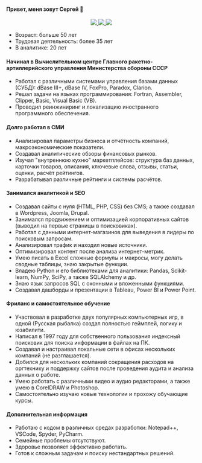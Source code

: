 #### Привет, меня зовут Сергей 👋
<p align='center'>
   <a href="https://t.me/sergey_silch">
       <img src="https://img.shields.io/badge/Telegram-2CA5E0?style=for-the-badge&logo=telegram&logoColor=white"/>
   </a>
   
   <a href="https://wa.me/message/EZFXSSOCGVGJO1">
       <img src="https://img.shields.io/badge/WhatsApp-25D366?style=for-the-badge&logo=WhatsApp&logoColor=white"/>
   </a>
   
   <a href="mailto:serkosil@gmail.com">
       <img src="https://img.shields.io/badge/Gmail-D14836?style=for-the-badge&logo=gmail&logoColor=white"/>
   </a>
</p>

- Возраст: больше 50 лет
- Трудовая деятельность: более 35 лет
- В аналитике: 20 лет

#### Начинал в Вычислительном центре Главного ракетно-артиллерийского управления Министерства обороны СССР
- Работал с различными системами управления базами данных (СУБД): dBase III+, dBase IV, FoxPro, Paradox, Clarion.
- Решал задачи на языках программирования: Fortran, Assembler, Clipper, Basic, Visual Basic (VB).
- Проводил реинжиниринг и локализацию иностранного программного обеспечения.

#### Долго работал в СМИ
- Анализировал параметры бизнеса и отчётность компаний, макроэкономические показатели.
- Создавал аналитические обзоры финансовых рынков.
- Изучал "внутреннюю кухню" маркетплейсов: структура баз данных, карточки товаров, описания, ключевые слова, отзывы, статьи, оценки, расчёт рейтингов.
- Разрабатывал различные рейтинги и системы расчётов.

#### Занимался аналитикой и SEO
- Создавал сайты с нуля (HTML, PHP, CSS) без CMS; а также создавал в Wordpress, Joomla, Drupal.
- Занимался продвижением и оптимизацией корпоративных сайтов (выводил на первые страницы в поисковиках).
- Работал с данными интернет-магазинов для выведения в лидеры по поисковым запросам.
- Анализировал трафик и находил новые источники.
- Оптимизировал контент после анализа интернет-метрик.
- Умею писать в Excel сложные формулы и макросы, могу делать сводные таблицы, знаю закрытые функции.
- Владею Python и его библиотеками для аналитики: Pandas, Scikit-learn, NumPy, SciPy, а также SQLAlchemy и др.
- Знаю язык запросов SQL с оконными и вложенными функциями.
- Создавал дашборды и презентации в Tableau, Power BI и Power Point.

#### Фриланс и самостоятельное обучение
- Участвовал в разработке двух популярных компьютерных игр, в одной (Русская рыбалка) создал полностью геймплей, логику и юзабилити.
- Написал в 1997 году для собственного пользования индексный поисковик для поиска информации в файлах на ПК.
- Создавал и настраивал локальные сети в офисах нескольких компаний (не разглашается).
- Добился для нескольких компаний сокращения расходов на оргтехнику и поддержку сайтов после проведения аудита и анализа данных о работе.
- Умею работать с различными видео и аудио редакторами, а также умею в CorelDRAW и Photoshop.
- Самостоятельно изучаю новые технологии и прохожу обучающие курсы.

#### Дополнительная информация
- Работаю с кодом в различных средах разработки: Notepad++, VSCode, Spyder, PyCharm.
- Семейные проблемы отсутствуют.
- Здоровье позволяет эффективно работать.
- Готов к сложным задачам и поиску нестандартных решений.

<!--
**serkosil/serkosil** is a ✨ _special_ ✨ repository because its `README.md` (this file) appears on your GitHub profile.

Here are some ideas to get you started:

- 🔭 I’m currently working on ...
- 🌱 I’m currently learning ...
- 👯 I’m looking to collaborate on ...
- 🤔 I’m looking for help with ...
- 💬 Ask me about ...
- 📫 How to reach me: ...
- 😄 Pronouns: ...
- ⚡ Fun fact: ...
-->
